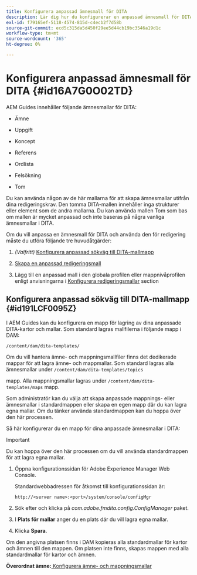 ```yaml
---
title: Konfigurera anpassad ämnesmall för DITA
description: Lär dig hur du konfigurerar en anpassad ämnesmall för DITA
exl-id: f79165ef-5118-4574-815d-c4ecb2f7d58b
source-git-commit: ecd5c315da5d450f29ee5d44cb19bc3546a19d1c
workflow-type: tm+mt
source-wordcount: '365'
ht-degree: 0%

---
```


# Konfigurera anpassad ämnesmall för DITA {#id16A7G0O02TD}

AEM Guides innehåller följande ämnesmallar för DITA:

- Ämne

- Uppgift

- Koncept

- Referens

- Ordlista

- Felsökning

- Tom


Du kan använda någon av de här mallarna för att skapa ämnesmallar utifrån dina redigeringskrav. Den tomma DITA-mallen innehåller inga strukturer eller element som de andra mallarna. Du kan använda mallen Tom som bas om mallen är mycket anpassad och inte baseras på några vanliga ämnesmallar i DITA.

Om du vill anpassa en ämnesmall för DITA och använda den för redigering måste du utföra följande tre huvudåtgärder:

1. *\(Valfritt\)* [Konfigurera anpassad sökväg till DITA-mallmapp](#id191LCF0095Z)

1. [Skapa en anpassad redigeringsmall](conf-folder-level.md#id1917D0EG0HJ)

1. Lägg till en anpassad mall i den globala profilen eller mappnivåprofilen enligt anvisningarna i [Konfigurera redigeringsmallar](conf-folder-level.md#id1889D0IL0Y4) section


## Konfigurera anpassad sökväg till DITA-mallmapp {#id191LCF0095Z}

I AEM Guides kan du konfigurera en mapp för lagring av dina anpassade DITA-kartor och mallar. Som standard lagras mallfilerna i följande mapp i DAM:

`/content/dam/dita-templates/`

Om du vill hantera ämne- och mappningsmallfiler finns det dedikerade mappar för att lagra ämne- och mappmallar. Som standard lagras alla ämnesmallar under `/content/dam/dita-templates/topics`

mapp. Alla mappningsmallar lagras under `/content/dam/dita-templates/maps` mapp.

Som administratör kan du välja att skapa anpassade mappnings- eller ämnesmallar i standardmappen eller skapa en egen mapp där du kan lagra egna mallar. Om du tänker använda standardmappen kan du hoppa över den här processen.

Så här konfigurerar du en mapp för dina anpassade ämnesmallar i DITA:

>[!IMPORTANT]
>
> Du kan hoppa över den här processen om du vill använda standardmappen för att lagra egna mallar.

1. Öppna konfigurationssidan för Adobe Experience Manager Web Console.

   Standardwebbadressen för åtkomst till konfigurationssidan är:

   ```http
   http://<server name>:<port>/system/console/configMgr
   ```

1. Sök efter och klicka på *com.adobe.fmdita.config.ConfigManager* paket.

1. I **Plats för mallar** anger du en plats där du vill lagra egna mallar.

1. Klicka **Spara**.


Om den angivna platsen finns i DAM kopieras alla standardmallar för kartor och ämnen till den mappen. Om platsen inte finns, skapas mappen med alla standardmallar för kartor och ämnen.

**Överordnat ämne:**[ Konfigurera ämne- och mappningsmallar](conf-template-tags.md)
